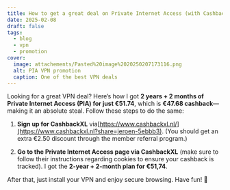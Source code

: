 ```yaml
---
title: How to get a great deal on Private Internet Access (with Cashback!)
date: 2025-02-08
draft: false
tags:
  - blog
  - vpn
  - promotion
cover:
  image: attachements/Pasted%20image%2020250207173116.png
  alt: PIA VPN promotion
  caption: One of the best VPN deals
---
```

Looking for a great VPN deal? Here’s how I got **2 years + 2 months of Private Internet Access (PIA) for just €51.74**, which is **€47.68 cashback**—making it an absolute steal. Follow these steps to do the same:

1. **Sign up for CashbackXL** via[https://www.cashbackxl.nl/](https://www.cashbackxl.nl?share=jeroen-5ebbb3). (You should get an extra €2.50 discount through the member referral program.)
   
2. **Go to the Private Internet Access page via CashbackXL** (make sure to follow their instructions regarding cookies to ensure your cashback is tracked). I got the **2-year + 2-month plan for €51,74**.

After that, just install your VPN and enjoy secure browsing. Have fun! 🚀